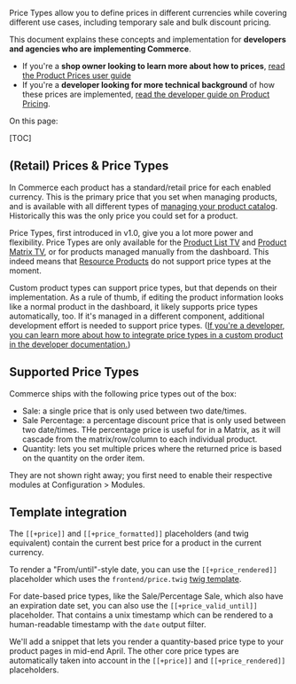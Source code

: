 Price Types allow you to define prices in different currencies while covering different use cases, including temporary sale and bulk discount pricing.

This document explains these concepts and implementation for **developers and agencies who are implementing Commerce**.

- If you're a **shop owner looking to learn more about how to prices**, [read the Product Prices user guide](../User_Guide/Product_Pricing)
- If you're a **developer looking for more technical background** of how these prices are implemented, [read the developer guide on Product Pricing](../Developer/Products/Pricing).

On this page:

[TOC]

## (Retail) Prices & Price Types

In Commerce each product has a standard/retail price for each enabled currency. This is the primary price that you set when managing products, and is available with all different types of [managing your product catalog](../Product_Catalog). Historically this was the only price you could set for a product.

Price Types, first introduced in v1.0, give you a lot more power and flexibility. Price Types are only available for the [Product List TV](../Product_Catalog/Products_TV) and [Product Matrix TV](../Product_Catalog/Product_Matrix), or for products managed manually from the dashboard. This indeed means that [Resource Products](../Product_Catalog/Resource) do not support price types at the moment. 

Custom product types can support price types, but that depends on their implementation. As a rule of thumb, if editing the product information looks like a normal product in the dashboard, it likely supports price types automatically, too. If it's managed in a different component, additional development effort is needed to support price types. ([If you're a developer, you can learn more about how to integrate price types in a custom product in the developer documentation.](../Developer/Products/Pricing))

## Supported Price Types

Commerce ships with the following price types out of the box:

- Sale: a single price that is only used between two date/times. 
- Sale Percentage: a percentage discount price that is only used between two date/times. THe percentage price is useful for in a Matrix, as it will cascade from the matrix/row/column to each individual product.
- Quantity: lets you set multiple prices where the returned price is based on the quantity on the order item.

They are not shown right away; you first need to enable their respective modules at Configuration > Modules. 

## Template integration

The `[[+price]]` and `[[+price_formatted]]` placeholders (and twig equivalent) contain the current best price for a product in the current currency.

To render a "From/until"-style date, you can use the `[[+price_rendered]]` placeholder which uses the `frontend/price.twig` [twig template](../Front-end_Theming). 

For date-based price types, like the Sale/Percentage Sale, which also have an expiration date set, you can also use the `[[+price_valid_until]]` placeholder. That contains a unix timestamp which can be rendered to a human-readable timestamp with the `date` output filter.

We'll add a snippet that lets you render a quantity-based price type to your product pages in mid-end April. The other core price types are automatically taken into account in the `[[+price]]` and `[[+price_rendered]]` placeholders. 
